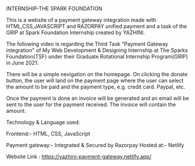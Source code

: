 INTERNSHIP-THE SPARK FOUNDATION

This is a website of a payment gateway integration made with HTML,CSS,JAVASCRIPT and RAZORPAY unified payment and a task  of the GRIP at Spark Foundation Internship created by YAZHINI.

The following video is regarding the Third Task "Payment Gateway integration" of My Web Development & Designing Internship at The Sparks Foundation(TSF) under their Graduate Rotational Internship Program(GRIP) in June 2021.

There will be a simple nevigation on the homepage. On clicking the donate button, the user will land on the payment page where the user can select the amount to be paid and the payment type, e.g. credit card. Paypal, etc.

Once the payment is done an invoice will be generated and an email will be sent to the user for the payment received. The invoice will contain the amount. 

Technology & Language used: 

Frontend:- HTML, CSS, JavaScript

Payment gateway:- Integrated & Secured by Razorpay Hosted at:- Netlify

Website Link : https://yazhini-payment-gateway.netlify.app/
